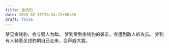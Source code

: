 ```yaml
---
title: 金钱豹
date: 2020-02-15T20:54:12+08:00
draft: false
---
```


梦见金钱豹，会与强人为敌。
梦到受到金钱豹的袭击，会遭到敌人的攻击。
梦到有人骑着金钱豹朝自己走来，会声威大震。
